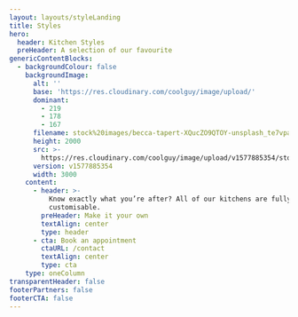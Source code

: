 ```yaml
---
layout: layouts/styleLanding
title: Styles
hero:
  header: Kitchen Styles
  preHeader: A selection of our favourite
genericContentBlocks:
  - backgroundColour: false
    backgroundImage:
      alt: ''
      base: 'https://res.cloudinary.com/coolguy/image/upload/'
      dominant:
        - 219
        - 178
        - 167
      filename: stock%20images/becca-tapert-XQucZO9QTOY-unsplash_te7vpa.jpg
      height: 2000
      src: >-
        https://res.cloudinary.com/coolguy/image/upload/v1577885354/stock%20images/becca-tapert-XQucZO9QTOY-unsplash_te7vpa.jpg
      version: v1577885354
      width: 3000
    content:
      - header: >-
          Know exactly what you’re after? All of our kitchens are fully
          customisable.
        preHeader: Make it your own
        textAlign: center
        type: header
      - cta: Book an appointment
        ctaURL: /contact
        textAlign: center
        type: cta
    type: oneColumn
transparentHeader: false
footerPartners: false
footerCTA: false
---
```


